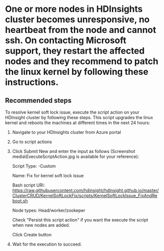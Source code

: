 # One or more nodes in HDInsights cluster becomes unresponsive, no heartbeat from the node and cannot ssh. On contacting Microsoft support, they restart the affected nodes and they recommend to patch the linux kernel by following these instructions.

## **Recommended steps**
To resolve kernel soft lock issue, execute the script action on your HDInsight cluster by following these steps. This script upgrades the linux kernel and reboots the machines at different times in the next 24 hours:

1. Navigate to your HDInsights cluster from Azure portal

2. Go to script actions

3. Click Submit New and enter the input as follows (Screenshot media\ExecuteScriptAction.jpg is available for your reference):
	
	Script Type: -Custom
	
	Name: Fix for kernel soft lock issue
	
	Bash script URI: https://raw.githubusercontent.com/hdinsight/hdinsight.github.io/master/ClusterCRUD/KernelSoftLockFix/scripts/KernelSoftLockIssue_FixAndReboot.sh
	
	Node types: Head/worker/zookeper
	
	Check "Persist this script action" if you want the execute the script when new nodes are added.
	
	Click Create button
	
4. Wait for the execution to succeed.

